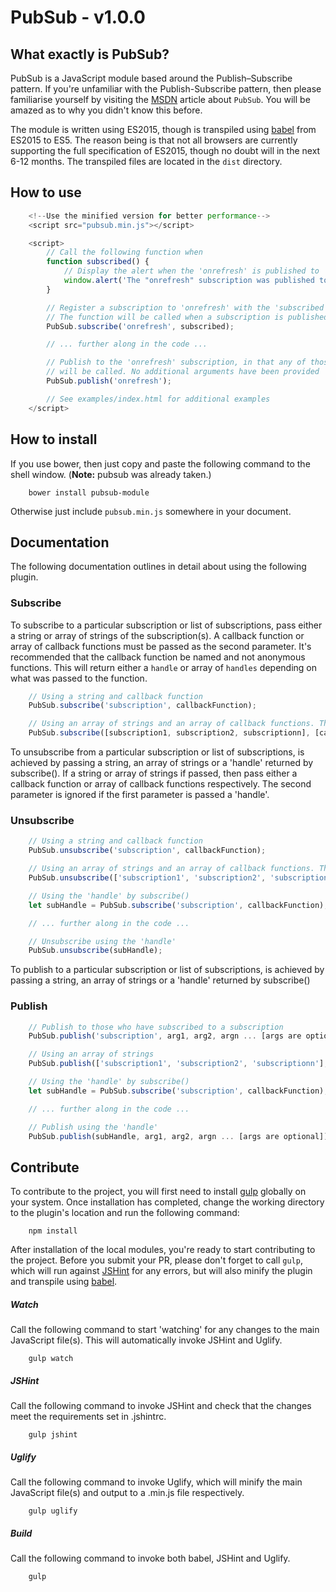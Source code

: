 # PubSub - v1.0.0

## What exactly is PubSub?

PubSub is a JavaScript module based around the Publish–Subscribe pattern. If you're unfamiliar with the Publish-Subscribe pattern, then please familiarise yourself by visiting the [MSDN](https://msdn.microsoft.com/en-us/library/ff649664.aspx) article about `PubSub`. You will be amazed as to why you didn't know this before.

The module is written using ES2015, though is transpiled using [babel](https://babeljs.io) from ES2015 to ES5. The reason being is that not all browsers are currently supporting the full specification of ES2015, though no doubt will in the next 6-12 months. The transpiled files are located in the `dist` directory.

## How to use

```javascript
    <!--Use the minified version for better performance-->
    <script src="pubsub.min.js"></script>

    <script>
        // Call the following function when
        function subscribed() {
            // Display the alert when the 'onrefresh' is published to
            window.alert('The "onrefresh" subscription was published to.');
        }

        // Register a subscription to 'onrefresh' with the 'subscribed' callback function.
        // The function will be called when a subscription is published to
        PubSub.subscribe('onrefresh', subscribed);

        // ... further along in the code ...

        // Publish to the 'onrefresh' subscription, in that any of those callback functions subscribed,
        // will be called. No additional arguments have been provided
        PubSub.publish('onrefresh');

        // See examples/index.html for additional examples
    </script>
```

## How to install

If you use bower, then just copy and paste the following command to the shell window. (**Note:** pubsub was already taken.)
```shell
    bower install pubsub-module
```

Otherwise just include `pubsub.min.js` somewhere in your document.

## Documentation

The following documentation outlines in detail about using the following plugin.

### Subscribe

To subscribe to a particular subscription or list of subscriptions, pass either a string or array of strings of the subscription(s). A callback function or array of callback functions must be passed as the second parameter. It's recommended that the callback function be named and not anonymous functions. This will return either a `handle` or array of `handles` depending on what was passed to the function.

```javascript
    // Using a string and callback function
    PubSub.subscribe('subscription', callbackFunction);

    // Using an array of strings and an array of callback functions. They must be the same length
    PubSub.subscribe([subscription1, subscription2, subscriptionn], [callbackFunction1, callbackFunction2, callbackFunctionn]);
```

To unsubscribe from a particular subscription or list of subscriptions, is achieved by passing a string, an array of strings or a 'handle' returned by subscribe(). If a string or array of strings if passed, then pass either a callback function or array of callback functions respectively. The second parameter is ignored if the first parameter is passed a 'handle'.

### Unsubscribe
```javascript
    // Using a string and callback function
    PubSub.unsubscribe('subscription', callbackFunction);

    // Using an array of strings and an array of callback functions. They must be the same length
    PubSub.unsubscribe(['subscription1', 'subscription2', 'subscriptionn'], [callbackFunction1, callbackFunction2, callbackFunctionn]);

    // Using the 'handle' by subscribe()
    let subHandle = PubSub.subscribe('subscription', callbackFunction);

    // ... further along in the code ...

    // Unsubscribe using the 'handle'
    PubSub.unsubscribe(subHandle);
```

To publish to a particular subscription or list of subscriptions, is achieved by passing a string, an array of strings or a 'handle' returned by subscribe()

### Publish
```javascript
    // Publish to those who have subscribed to a subscription
    PubSub.publish('subscription', arg1, arg2, argn ... [args are optional]);

    // Using an array of strings
    PubSub.publish(['subscription1', 'subscription2', 'subscriptionn'], arg1, arg2, argn ... [args are optional]);

    // Using the 'handle' by subscribe()
    let subHandle = PubSub.subscribe('subscription', callbackFunction);

    // ... further along in the code ...

    // Publish using the 'handle'
    PubSub.publish(subHandle, arg1, arg2, argn ... [args are optional]);
```

## Contribute

To contribute to the project, you will first need to install [gulp](gulpjs.com) globally on your system. Once installation has completed, change the working directory to the plugin's location and run the following command:

```shell
    npm install
```

After installation of the local modules, you're ready to start contributing to the project. Before you submit your PR, please don't forget to call `gulp`, which will run against [JSHint](jshint.com) for any errors, but will also minify the plugin and transpile using [babel](https://babeljs.io).

##### Watch
Call the following command to start 'watching' for any changes to the main JavaScript file(s). This will automatically invoke JSHint and Uglify.
```shell
    gulp watch
```

##### JSHint
Call the following command to invoke JSHint and check that the changes meet the requirements set in .jshintrc.
```shell
    gulp jshint
```

##### Uglify
Call the following command to invoke Uglify, which will minify the main JavaScript file(s) and output to a .min.js file respectively.
```shell
    gulp uglify
```

##### Build
Call the following command to invoke both babel, JSHint and Uglify.
```shell
    gulp
```
